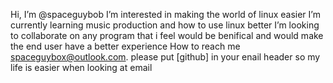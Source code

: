 Hi, I’m @spaceguybob
I’m interested in making the world of linux easier
I’m currently learning music production and how to use linux better
I’m looking to collaborate on any program that i feel would be benifical and would make the end user have a better experience
How to reach me spaceguybox@outlook.com. please put [github] in your enail header so my life is easier when looking at email
